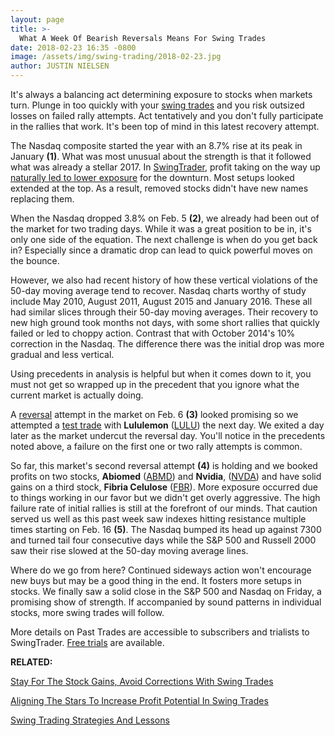 ```yaml
---
layout: page
title: >-
  What A Week Of Bearish Reversals Means For Swing Trades
date: 2018-02-23 16:35 -0800
image: /assets/img/swing-trading/2018-02-23.jpg
author: JUSTIN NIELSEN
---
```






It's always a balancing act determining exposure to stocks when markets turn. Plunge in too quickly with your [swing trades](https://www.investors.com/ibd-university/swing-trading/) and you risk outsized losses on failed rally attempts. Act tentatively and you don't fully participate in the rallies that work. It's been top of mind in this latest recovery attempt.




 The Nasdaq composite started the year with an 8.7% rise at its peak in January **(1)**. What was most unusual about the strength is that it followed what was already a stellar 2017. In [SwingTrader](http://shop.investors.com/offer/splashresponsive.aspx?id=SwingTrader&src=A011LPH), profit taking on the way up [naturally led to lower exposure](https://www.investors.com/research/swing-trading/stay-for-stock-gains-avoid-market-corrections-with-swing-trades/) for the downturn. Most setups looked extended at the top. As a result, removed stocks didn't have new names replacing them.


When the Nasdaq dropped 3.8% on Feb. 5 **(2)**, we already had been out of the market for two trading days. While it was a great position to be in, it's only one side of the equation. The next challenge is when do you get back in? Especially since a dramatic drop can lead to quick powerful moves on the bounce.


However, we also had recent history of how these vertical violations of the 50-day moving average tend to recover. Nasdaq charts worthy of study include May 2010, August 2011, August 2015 and January 2016. These all had similar slices through their 50-day moving averages. Their recovery to new high ground took months not days, with some short rallies that quickly failed or led to choppy action. Contrast that with October 2014's 10% correction in the Nasdaq. The difference there was the initial drop was more gradual and less vertical.


Using precedents in analysis is helpful but when it comes down to it, you must not get so wrapped up in the precedent that you ignore what the current market is actually doing.


A [reversal](https://www.investors.com/research/swing-trading/buying-early-but-buying-smart-with-stock-reversals/) attempt in the market on Feb. 6 **(3)** looked promising so we attempted a [test trade](https://www.investors.com/research/swing-trading/sell-rules-put-swing-trader-cash-stock-market-correction/) with **Lululemon** ([LULU](https://research.investors.com/quote.aspx?symbol=LULU)) the next day. We exited a day later as the market undercut the reversal day. You'll notice in the precedents noted above, a failure on the first one or two rally attempts is common.


So far, this market's second reversal attempt **(4)** is holding and we booked profits on two stocks, **Abiomed** ([ABMD](https://research.investors.com/quote.aspx?symbol=ABMD)) and **Nvidia**, ([NVDA](https://research.investors.com/quote.aspx?symbol=NVDA)) and have solid gains on a third stock, **Fibria Celulose** ([FBR](https://research.investors.com/quote.aspx?symbol=FBR)). More exposure occurred due to things working in our favor but we didn't get overly aggressive. The high failure rate of initial rallies is still at the forefront of our minds. That caution served us well as this past week saw indexes hitting resistance multiple times starting on Feb. 16 **(5)**. The Nasdaq bumped its head up against 7300 and turned tail four consecutive days while the S&P 500 and Russell 2000 saw their rise slowed at the 50-day moving average lines.


Where do we go from here? Continued sideways action won't encourage new buys but may be a good thing in the end. It fosters more setups in stocks. We finally saw a solid close in the S&P 500 and Nasdaq on Friday, a promising show of strength. If accompanied by sound patterns in individual stocks, more swing trades will follow.


More details on Past Trades are accessible to subscribers and trialists to SwingTrader. [Free trials](http://shop.investors.com/offer/splashresponsive.aspx?id=SwingTrader&src=A011LPH) are available.


**RELATED:**


[Stay For The Stock Gains, Avoid Corrections With Swing Trades](https://www.investors.com/research/swing-trading/stay-for-stock-gains-avoid-market-corrections-with-swing-trades/)


[Aligning The Stars To Increase Profit Potential In Swing Trades](https://www.investors.com/research/swing-trading/aligning-the-stars-to-increase-profits-in-stock-swing-trades/)


[Swing Trading Strategies And Lessons](https://www.investors.com/ibd-university/swing-trading/)




